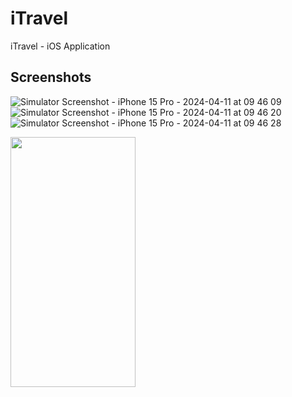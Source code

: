 
# iTravel

iTravel - iOS Application


## Screenshots

![Simulator Screenshot - iPhone 15 Pro - 2024-04-11 at 09 46 09](https://github.com/elfaaels/iTravel/assets/66504398/427607a2-5023-4950-9b0d-d556fee6b1ad)
![Simulator Screenshot - iPhone 15 Pro - 2024-04-11 at 09 46 20](https://github.com/elfaaels/iTravel/assets/66504398/31f21180-25be-49f2-a391-35cb554435fb)
![Simulator Screenshot - iPhone 15 Pro - 2024-04-11 at 09 46 28](https://github.com/elfaaels/iTravel/assets/66504398/01f1d72e-1f8c-414c-963a-f96e102b8c63)

<img src="https://github.com/elfaaels/iTravel/assets/66504398/427607a2-5023-4950-9b0d-d556fee6b1ad" data-canonical-src="https://github.com/elfaaels/iTravel/assets/66504398/427607a2-5023-4950-9b0d-d556fee6b1ad" width="200" height="400" />
